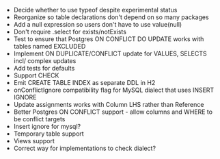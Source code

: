 * Decide whether to use typeof despite experimental status
* Reorganize so table declarations don't depend on so many packages
* Add a null expression so users don't have to use value(null)
* Don't require .select for exists/notExists
* Test to ensure that Postgres ON CONFLICT DO UPDATE works with tables named EXCLUDED
* Implement ON DUPLICATE/CONFLICT update for VALUES, SELECTS incl/ complex updates
* Add tests for defaults
* Support CHECK
* Emit CREATE TABLE INDEX as separate DDL in H2
* onConflictIgnore compatibility flag for MySQL dialect that uses INSERT IGNORE
* Update assignments works with Column LHS rather than Reference
* Better Postgres ON CONFLICT support - allow columns and WHERE to be conflict targets
* Insert ignore for mysql?
* Temporary table support
* Views support
* Correct way for implementations to check dialect?